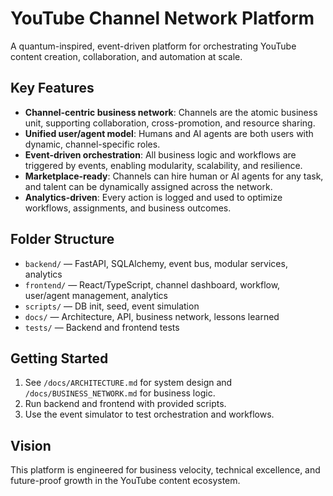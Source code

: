 # YouTube Channel Network Platform

A quantum-inspired, event-driven platform for orchestrating YouTube content creation, collaboration, and automation at scale.

## Key Features
- **Channel-centric business network**: Channels are the atomic business unit, supporting collaboration, cross-promotion, and resource sharing.
- **Unified user/agent model**: Humans and AI agents are both users with dynamic, channel-specific roles.
- **Event-driven orchestration**: All business logic and workflows are triggered by events, enabling modularity, scalability, and resilience.
- **Marketplace-ready**: Channels can hire human or AI agents for any task, and talent can be dynamically assigned across the network.
- **Analytics-driven**: Every action is logged and used to optimize workflows, assignments, and business outcomes.

## Folder Structure
- `backend/` — FastAPI, SQLAlchemy, event bus, modular services, analytics
- `frontend/` — React/TypeScript, channel dashboard, workflow, user/agent management, analytics
- `scripts/` — DB init, seed, event simulation
- `docs/` — Architecture, API, business network, lessons learned
- `tests/` — Backend and frontend tests

## Getting Started
1. See `/docs/ARCHITECTURE.md` for system design and `/docs/BUSINESS_NETWORK.md` for business logic.
2. Run backend and frontend with provided scripts.
3. Use the event simulator to test orchestration and workflows.

## Vision
This platform is engineered for business velocity, technical excellence, and future-proof growth in the YouTube content ecosystem. 